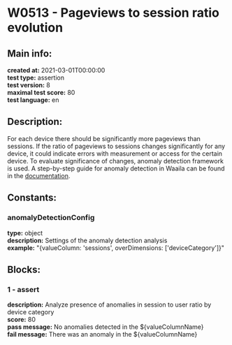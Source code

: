 # W0513 - Pageviews to session ratio evolution  
## Main info:  
**created at:** 2021-03-01T00:00:00  
**test type:** assertion  
**test version:** 8  
**maximal test score:** 80  
**test language:** en  
## Description:  
For each device there should be significantly more pageviews than sessions. If the ratio of pageviews to sessions changes significantly for any device, it could indicate errors with measurement or access for the certain device. To evaluate significance of changes, anomaly detection framework is used. A step-by-step guide for anomaly detection in Waaila can be found in the <a href=https://waaila.com/en/docs/waaila/testLogic/AI-functions/#waailafunctionsisdayofweekanomaly target = _blank>documentation</a>.  
## Constants:  
### anomalyDetectionConfig
**type:** object  
**description:** Settings of the anomaly detection analysis  
**example:** "{valueColumn: 'sessions', overDimensions: ['deviceCategory']}"  
## Blocks:  
### 1 - assert
**description:** Analyze presence of anomalies in session to user ratio by device category  
**score:** 80  
**pass message:** No anomalies detected in the ${valueColumnName}  
**fail message:** There was an anomaly in the ${valueColumnName}  
